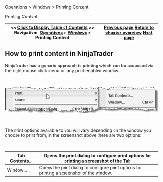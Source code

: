 ﻿


Operations \> Windows \> Printing Content






















Printing Content







| \<\< [Click to Display Table of Contents](printing_content.md) \>\> **Navigation:**     [Operations](operations-1.md) \> [Windows](window_tabs-1.md) \> Printing Content | [Previous page](sharing_content-1.md) [Return to chapter overview](window_tabs-1.md) [Next page](using_color_pickers-1.md) |
| --- | --- |











## How to print content in NinjaTrader


NinjaTrader has a generic approach to printing which can be accessed via the right mouse click menu on any print enabled window. 


 


![Windows_Printing_Contextmenu](windows_printing_contextmenu.png)


 


The print options available to you will vary depending on the window you choose to print from, in the screenshot above there are two options:


 




| Tab Contents... | Opens the print dialog to configure print options for printing a screenshot of the Tab |
| --- | --- |
| Window... | Opens the print dialog to configure print options for printing a screenshot of the window. |









